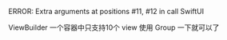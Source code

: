 ERROR: Extra arguments at positions #11, #12 in call SwiftUI 


ViewBuilder 一个容器中只支持10个 view
使用 Group 一下就可以了